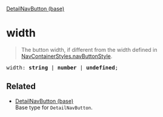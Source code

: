 [DetailNavButton (base)](DetailNavButton_base.md)

# width

> The button width, if different from the width defined in [NavContainerStyles.navButtonStyle](NavContainerStyles_navButtonStyle.md).

<pre class="docgen_signature">width: <b>string</b> | <b>number</b> | <b>undefined</b>;</pre>

## Related

- [<!--{ref:type}-->DetailNavButton (base)](DetailNavButton_base.md) \
    Base type for `DetailNavButton`.
